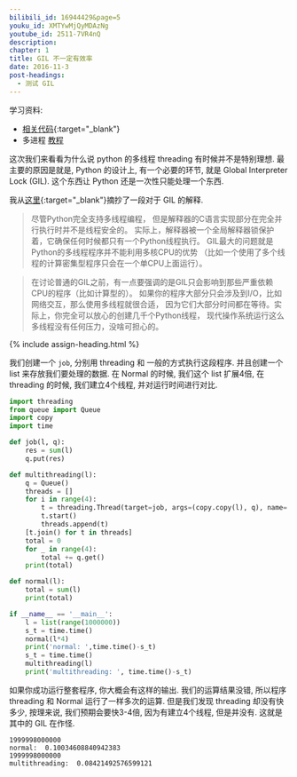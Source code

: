 ```yaml
---
bilibili_id: 16944429&page=5
youku_id: XMTYwMjQyMDAzNg
youtube_id: 2511-7VR4nQ
description: 
chapter: 1
title: GIL 不一定有效率
date: 2016-11-3
post-headings:
  - 测试 GIL
---
```


学习资料:
  * [相关代码](https://github.com/MorvanZhou/tutorials/blob/master/threadingTUT/thread5_GIL.py){:target="_blank"}
  * 多进程 [教程](/tutorials/python-basic/multiprocessing/)


这次我们来看看为什么说 python 的多线程 threading 有时候并不是特别理想.
最主要的原因是就是, Python 的设计上, 有一个必要的环节, 就是 Global Interpreter Lock (GIL).
这个东西让 Python 还是一次性只能处理一个东西.

我从[这里](http://python3-cookbook.readthedocs.io/zh_CN/latest/c12/p09_dealing_with_gil_stop_worring_about_it.html){:target="_blank"}摘抄了一段对于 GIL 的解释.

> 尽管Python完全支持多线程编程， 但是解释器的C语言实现部分在完全并行执行时并不是线程安全的。 实际上，解释器被一个全局解释器锁保护着，它确保任何时候都只有一个Python线程执行。 GIL最大的问题就是Python的多线程程序并不能利用多核CPU的优势 （比如一个使用了多个线程的计算密集型程序只会在一个单CPU上面运行）。

> 在讨论普通的GIL之前，有一点要强调的是GIL只会影响到那些严重依赖CPU的程序（比如计算型的）。 如果你的程序大部分只会涉及到I/O，比如网络交互，那么使用多线程就很合适， 因为它们大部分时间都在等待。实际上，你完全可以放心的创建几千个Python线程， 现代操作系统运行这么多线程没有任何压力，没啥可担心的。



{% include assign-heading.html %}

我们创建一个 `job`, 分别用 threading 和 一般的方式执行这段程序.
并且创建一个 list 来存放我们要处理的数据. 在 Normal 的时候, 我们这个 list 扩展4倍,
在 threading 的时候, 我们建立4个线程, 并对运行时间进行对比.

```python
import threading
from queue import Queue
import copy
import time

def job(l, q):
    res = sum(l)
    q.put(res)

def multithreading(l):
    q = Queue()
    threads = []
    for i in range(4):
        t = threading.Thread(target=job, args=(copy.copy(l), q), name='T%i' % i)
        t.start()
        threads.append(t)
    [t.join() for t in threads]
    total = 0
    for _ in range(4):
        total += q.get()
    print(total)

def normal(l):
    total = sum(l)
    print(total)

if __name__ == '__main__':
    l = list(range(1000000))
    s_t = time.time()
    normal(l*4)
    print('normal: ',time.time()-s_t)
    s_t = time.time()
    multithreading(l)
    print('multithreading: ', time.time()-s_t)
```

如果你成功运行整套程序, 你大概会有这样的输出. 我们的运算结果没错, 所以程序 threading 和 Normal 运行了一样多次的运算.
但是我们发现 threading 却没有快多少, 按理来说, 我们预期会要快3-4倍, 因为有建立4个线程, 但是并没有.
这就是其中的 GIL 在作怪.

```
1999998000000
normal:  0.10034608840942383
1999998000000
multithreading:  0.08421492576599121
```